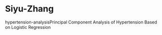 # Siyu-Zhang
hypertension-analysisPrincipal Component Analysis of Hypertension Based on Logistic Regression
